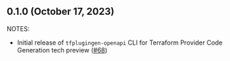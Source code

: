 ## 0.1.0 (October 17, 2023)

NOTES:

* Initial release of `tfplugingen-openapi` CLI for Terraform Provider Code Generation tech preview ([#68](https://github.com/hashicorp/terraform-plugin-codegen-openapi/issues/68))

